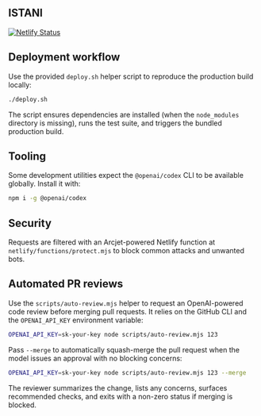 ## ISTANI

[![Netlify Status](https://api.netlify.com/api/v1/badges/06176c52-805a-4be2-a8eb-732e5ab0f184/deploy-status)](https://app.netlify.com/projects/istani/deploys)

## Deployment workflow

Use the provided `deploy.sh` helper script to reproduce the production build locally:

```bash
./deploy.sh
```

The script ensures dependencies are installed (when the `node_modules` directory is missing), runs the test suite, and triggers the bundled production build.

## Tooling

Some development utilities expect the `@openai/codex` CLI to be available globally. Install it with:

```bash
npm i -g @openai/codex
```

## Security

Requests are filtered with an Arcjet-powered Netlify function at `netlify/functions/protect.mjs` to block common attacks and unwanted bots.

## Automated PR reviews

Use the `scripts/auto-review.mjs` helper to request an OpenAI-powered code review before merging pull requests. It relies on the GitHub CLI and the `OPENAI_API_KEY` environment variable:

```bash
OPENAI_API_KEY=sk-your-key node scripts/auto-review.mjs 123
```

Pass `--merge` to automatically squash-merge the pull request when the model issues an approval with no blocking concerns:

```bash
OPENAI_API_KEY=sk-your-key node scripts/auto-review.mjs 123 --merge
```

The reviewer summarizes the change, lists any concerns, surfaces recommended checks, and exits with a non-zero status if merging is blocked.

